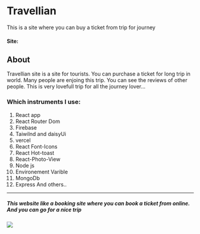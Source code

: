 # Travellian
This is a site where you can buy a ticket from trip for journey

#### Site: 

## About
Travellian site is a site for tourists. You can purchase a ticket for long trip in world. Many people are enjoing this trip. You can see the reviews of other people. This is very lovefull trip for all the journey lover...

### Which instruments I use:
1. React app
2. React Router Dom
3. Firebase
4. Taiwilnd and daisyUi
5. vercel
6. React Font-Icons
7. React Hot-toast
8. React-Photo-View
9. Node js
10. Environement Varible
11. MongoDb
12. Express 
And others..

-----------------------------
##### This website like a booking site where you can book a ticket from online. And you can go for a nice trip


![](https://cdn-icons-png.flaticon.com/512/201/201623.png)